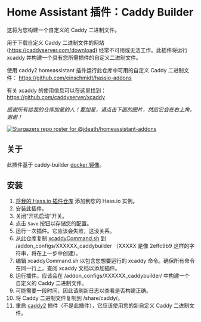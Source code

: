 # Home Assistant 插件：Caddy Builder

这将为您构建一个自定义的 Caddy 二进制文件。

用于下载自定义 Caddy 二进制文件的网站 (https://caddyserver.com/download) 经常不可用或无法工作。此插件将运行 xcaddy 并构建一个具有您所需插件的自定义二进制文件。

使用 caddy2 homeassistant 插件运行此仓库中可用的自定义 Caddy 二进制文件： https://github.com/einschmidt/hassio-addons

有关 xcaddy 的使用信息可以在这里找到：https://github.com/caddyserver/xcaddy

_感谢所有给我的仓库加星的人！要加星，请点击下面的图片，然后它会在右上角。谢谢！_

[![Stargazers repo roster for @jdeath/homeassistant-addons](https://reporoster.com/stars/jdeath/homeassistant-addons)](https://github.com/jdeath/homeassistant-addons/stargazers)

## 关于

此插件基于 caddy-builder [docker 镜像](https://hub.docker.com/_/caddy)。

## 安装

1. [将我的 Hass.io 插件仓库][repository] 添加到您的 Hass.io 实例。
1. 安装此插件。
1. 关闭“开机启动”开关。
1. 点击 `Save` 按钮以存储您的配置。
1. 运行一次插件。它应该会失败，这没关系。
1. 从此仓库复制 [xcaddyCommand.sh](https://raw.githubusercontent.com/jdeath/homeassistant-addons/main/caddybuilder/xcaddyCommand.sh) 到 /addon_configs/XXXXXX_caddybuilder （XXXXX 是像 2effc9b9 这样的字符串，将在上一步中创建）。
1. 编辑 xcaddyCommand.sh 以包含您想要运行的 xcaddy 命令。确保所有命令在同一行上。查阅 xcaddy 文档以添加插件。
1. 运行插件。应该会在 /addon_configs/XXXXXX_caddybuilder/ 中构建一个自定义的 Caddy 二进制文件。
1. 可能需要一段时间，因此请刷新日志以查看是否构建正确。
1. 将 Caddy 二进制文件复制到 /share/caddy/。
1. 重启 [caddy2](https://github.com/einschmidt/hassio-addons) 插件（不是此插件），它应该使用您的新自定义 Caddy 二进制文件。

[repository]: https://github.com/jdeath/homeassistant-addons